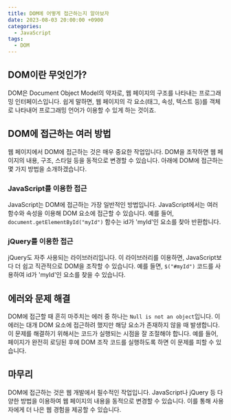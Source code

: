 ```yaml
---
title: DOM에 어떻게 접근하는지 알아보자
date: 2023-08-03 20:00:00 +0900
categories:
  - JavaScript
tags:
  - DOM
---
```


## DOM이란 무엇인가?
DOM은 Document Object Model의 약자로, 웹 페이지의 구조를 나타내는 프로그래밍 인터페이스입니다. 쉽게 말하면, 웹 페이지의 각 요소(태그, 속성, 텍스트 등)를 객체로 나타내어 프로그래밍 언어가 이용할 수 있게 하는 것이죠.

## DOM에 접근하는 여러 방법
웹 페이지에서 DOM에 접근하는 것은 매우 중요한 작업입니다. DOM을 조작하면 웹 페이지의 내용, 구조, 스타일 등을 동적으로 변경할 수 있습니다. 아래에 DOM에 접근하는 몇 가지 방법을 소개하겠습니다.

### JavaScript를 이용한 접근
JavaScript는 DOM에 접근하는 가장 일반적인 방법입니다. JavaScript에서는 여러 함수와 속성을 이용해 DOM 요소에 접근할 수 있습니다. 예를 들어, `document.getElementById("myId")` 함수는 id가 'myId'인 요소를 찾아 반환합니다.

### jQuery를 이용한 접근
jQuery도 자주 사용되는 라이브러리입니다. 이 라이브러리를 이용하면, JavaScript보다 더 쉽고 직관적으로 DOM을 조작할 수 있습니다. 예를 들면, `$("#myId")` 코드를 사용하여 id가 'myId'인 요소를 찾을 수 있습니다.

## 에러와 문제 해결
DOM에 접근할 때 흔히 마주치는 에러 중 하나는 `Null is not an object`입니다. 이 에러는 대개 DOM 요소에 접근하려 했지만 해당 요소가 존재하지 않을 때 발생합니다. 이 문제를 해결하기 위해서는 코드가 실행되는 시점을 잘 조절해야 합니다. 예를 들어, 페이지가 완전히 로딩된 후에 DOM 조작 코드를 실행하도록 하면 이 문제를 피할 수 있습니다.

## 마무리
DOM에 접근하는 것은 웹 개발에서 필수적인 작업입니다. JavaScript나 jQuery 등 다양한 방법을 이용하여 웹 페이지의 내용을 동적으로 변경할 수 있습니다. 이를 통해 사용자에게 더 나은 웹 경험을 제공할 수 있습니다.